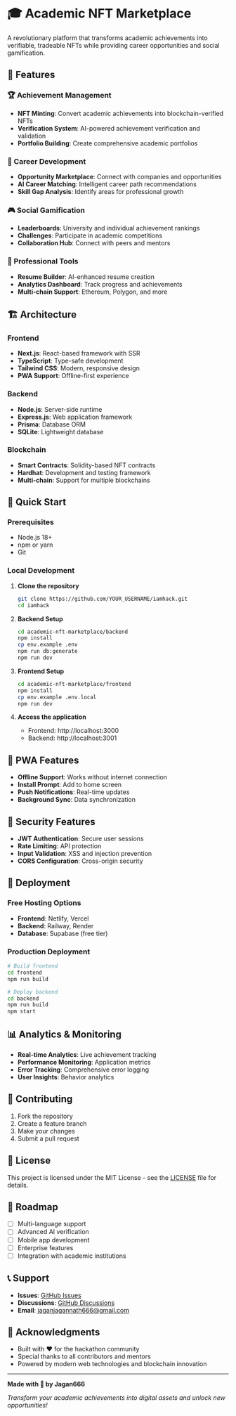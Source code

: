# 🎓 Academic NFT Marketplace

A revolutionary platform that transforms academic achievements into verifiable, tradeable NFTs while providing career opportunities and social gamification.

## 🌟 Features

### 🏆 Achievement Management
- **NFT Minting**: Convert academic achievements into blockchain-verified NFTs
- **Verification System**: AI-powered achievement verification and validation
- **Portfolio Building**: Create comprehensive academic portfolios

### 🚀 Career Development
- **Opportunity Marketplace**: Connect with companies and opportunities
- **AI Career Matching**: Intelligent career path recommendations
- **Skill Gap Analysis**: Identify areas for professional growth

### 🎮 Social Gamification
- **Leaderboards**: University and individual achievement rankings
- **Challenges**: Participate in academic competitions
- **Collaboration Hub**: Connect with peers and mentors

### 💼 Professional Tools
- **Resume Builder**: AI-enhanced resume creation
- **Analytics Dashboard**: Track progress and achievements
- **Multi-chain Support**: Ethereum, Polygon, and more

## 🏗️ Architecture

### Frontend
- **Next.js**: React-based framework with SSR
- **TypeScript**: Type-safe development
- **Tailwind CSS**: Modern, responsive design
- **PWA Support**: Offline-first experience

### Backend
- **Node.js**: Server-side runtime
- **Express.js**: Web application framework
- **Prisma**: Database ORM
- **SQLite**: Lightweight database

### Blockchain
- **Smart Contracts**: Solidity-based NFT contracts
- **Hardhat**: Development and testing framework
- **Multi-chain**: Support for multiple blockchains

## 🚀 Quick Start

### Prerequisites
- Node.js 18+
- npm or yarn
- Git

### Local Development

1. **Clone the repository**
   ```bash
   git clone https://github.com/YOUR_USERNAME/iamhack.git
   cd iamhack
   ```

2. **Backend Setup**
   ```bash
   cd academic-nft-marketplace/backend
   npm install
   cp env.example .env
   npm run db:generate
   npm run dev
   ```

3. **Frontend Setup**
   ```bash
   cd academic-nft-marketplace/frontend
   npm install
   cp env.example .env.local
   npm run dev
   ```

4. **Access the application**
   - Frontend: http://localhost:3000
   - Backend: http://localhost:3001

## 📱 PWA Features

- **Offline Support**: Works without internet connection
- **Install Prompt**: Add to home screen
- **Push Notifications**: Real-time updates
- **Background Sync**: Data synchronization

## 🔐 Security Features

- **JWT Authentication**: Secure user sessions
- **Rate Limiting**: API protection
- **Input Validation**: XSS and injection prevention
- **CORS Configuration**: Cross-origin security

## 🚀 Deployment

### Free Hosting Options
- **Frontend**: Netlify, Vercel
- **Backend**: Railway, Render
- **Database**: Supabase (free tier)

### Production Deployment
```bash
# Build frontend
cd frontend
npm run build

# Deploy backend
cd backend
npm run build
npm start
```

## 📊 Analytics & Monitoring

- **Real-time Analytics**: Live achievement tracking
- **Performance Monitoring**: Application metrics
- **Error Tracking**: Comprehensive error logging
- **User Insights**: Behavior analytics

## 🤝 Contributing

1. Fork the repository
2. Create a feature branch
3. Make your changes
4. Submit a pull request

## 📄 License

This project is licensed under the MIT License - see the [LICENSE](LICENSE) file for details.

## 🎯 Roadmap

- [ ] Multi-language support
- [ ] Advanced AI verification
- [ ] Mobile app development
- [ ] Enterprise features
- [ ] Integration with academic institutions

## 📞 Support

- **Issues**: [GitHub Issues](https://github.com/YOUR_USERNAME/iamhack/issues)
- **Discussions**: [GitHub Discussions](https://github.com/YOUR_USERNAME/iamhack/discussions)
- **Email**: jaganjagannath666@gmail.com

## 🙏 Acknowledgments

- Built with ❤️ for the hackathon community
- Special thanks to all contributors and mentors
- Powered by modern web technologies and blockchain innovation

---

**Made with 🚀 by Jagan666**

*Transform your academic achievements into digital assets and unlock new opportunities!*

